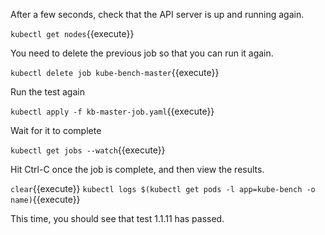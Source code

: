 After a few seconds, check that the API server is up and running again.

`kubectl get nodes`{{execute}}

You need to delete the previous job so that you can run it again.

`kubectl delete job kube-bench-master`{{execute}}

Run the test again

`kubectl apply -f kb-master-job.yaml`{{execute}}

Wait for it to complete

`kubectl get jobs --watch`{{execute}}

Hit Ctrl-C once the job is complete, and then view the results.

`clear`{{execute}}
`kubectl logs $(kubectl get pods -l app=kube-bench -o name)`{{execute}}

This time, you should see that test 1.1.11 has passed.

